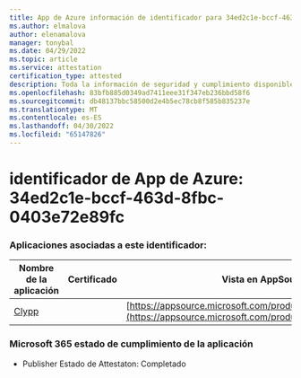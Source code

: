 ```yaml
---
title: App de Azure información de identificador para 34ed2c1e-bccf-463d-8fbc-0403e72e89fc
ms.author: elmalova
author: elenamalova
manager: tonybal
ms.date: 04/29/2022
ms.topic: article
ms.service: attestation
certification_type: attested
description: Toda la información de seguridad y cumplimiento disponible para 34ed2c1e-bccf-463d-8fbc-0403e72e89fc.
ms.openlocfilehash: 83bfb885d0349ad7411eee31f347eb236bbd58f6
ms.sourcegitcommit: db48137bbc58500d2e4b5ec78cb8f585b835237e
ms.translationtype: MT
ms.contentlocale: es-ES
ms.lasthandoff: 04/30/2022
ms.locfileid: "65147826"
---
```

# <a name="azure-app-id-34ed2c1e-bccf-463d-8fbc-0403e72e89fc"></a>identificador de App de Azure: 34ed2c1e-bccf-463d-8fbc-0403e72e89fc


### <a name="apps-associated-with-this-id"></a>Aplicaciones asociadas a este identificador:
| **Nombre de la aplicación** | **Certificado** | **Vista en AppSource** |
|--------------|---------------|-----------------------|
| [Clypp](../forward/WA200003621.md) |  | [https://appsource.microsoft.com/product/office/WA200003621](https://appsource.microsoft.com/product/office/WA200003621) |

### <a name="microsoft-365-app-compliance-status"></a>Microsoft 365 estado de cumplimiento de la aplicación
- Publisher Estado de Attestaton: Completado
